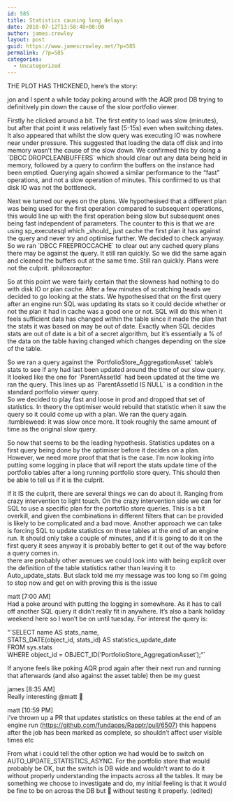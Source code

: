 ```yaml
---
id: 585
title: Statistics causing long delays
date: 2018-07-12T13:58:48+00:00
author: james.crowley
layout: post
guid: https://www.jamescrowley.net/?p=585
permalink: /?p=585
categories:
  - Uncategorized
---
```

THE PLOT HAS THICKENED, here&#8217;s the story:

jon and I spent a while today poking around with the AQR prod DB trying to definitively pin down the cause of the slow portfolio viewer.

Firstly he clicked around a bit. The first entity to load was slow (minutes), but after that point it was relatively fast (5-15s) even when switching dates. It also appeared that whilst the slow query was executing IO was nowhere near under pressure. This suggested that loading the data off disk and into memory wasn&#8217;t the cause of the slow down. We confirmed this by doing a \`DBCC DROPCLEANBUFFERS\` which should clear out any data being held in memory, followed by a query to confirm the buffers on the instance had been emptied. Querying again showed a similar performance to the &#8220;fast&#8221; operations, and not a slow operation of minutes. This confirmed to us that disk IO was not the bottleneck.

Next we turned our eyes on the plans. We hypothesised that a different plan was being used for the first operation compared to subsequent operations, this would line up with the first operation being slow but subsequent ones being fast independent of parameters. The counter to this is that we are using sp\_executesql which \_should_ just cache the first plan it has against the query and never try and optimise further. We decided to check anyway. So we ran \`DBCC FREEPROCCACHE\` to clear out any cached query plans there may be against the query. It still ran quickly. So we did the same again and cleaned the buffers out at the same time. Still ran quickly. Plans were not the culprit. :philosoraptor:

So at this point we were fairly certain that the slowness had nothing to do with disk IO or plan cache. After a few minutes of scratching heads we decided to go looking at the stats. We hypothesised that on the first query after an engine run SQL was updating its stats so it could decide whether or not the plan it had in cache was a good one or not. SQL will do this when it feels sufficient data has changed within the table since it made the plan that the stats it was based on may be out of date. Exactly when SQL decides stats are out of date is a bit of a secret algorithm, but it&#8217;s essentially a % of the data on the table having changed which changes depending on the size of the table.

So we ran a query against the \`PortfolioStore_AggregationAsset\` table&#8217;s stats to see if any had last been updated around the time of our slow query. It looked like the one for \`ParentAssetId\` had been updated at the time we ran the query. This lines up as \`ParentAssetId IS NULL\` is a condition in the standard portfolio viewer query.  
So we decided to play fast and loose in prod and dropped that set of statistics. In theory the optimiser would rebuild that statistic when it saw the query so it could come up with a plan. We ran the query again. :tumbleweed: it was slow once more. It took roughly the same amount of time as the original slow query.

So now that seems to be the leading hypothesis. Statistics updates on a first query being done by the optimiser before it decides on a plan. However, we need more proof that that is the case. I&#8217;m now looking into putting some logging in place that will report the stats update time of the portfolio tables after a long running portfolio store query. This should then be able to tell us if it is the culprit.

If it IS the culprit, there are several things we can do about it. Ranging from crazy intervention to light touch. On the crazy intervention side we can for SQL to use a specific plan for the portoflio store queries. This is a bit overkill, and given the combinations in different filters that can be provided is likely to be complicated and a bad move. Another approach we can take is forcing SQL to update statistics on these tables at the end of an engine run. It should only take a couple of minutes, and if it is going to do it on the first query it sees anyway it is probably better to get it out of the way before a query comes in.  
there are probably other avenues we could look into with being explicit over the definition of the table statistics rather than leaving it to Auto\_update\_stats. But slack told me my message was too long so i&#8217;m going to stop now and get on with proving this is the issue

matt [7:00 AM]  
Had a poke around with putting the logging in somewhere. As it has to call off another SQL query it didn&#8217;t really fit in anywhere. It&#8217;s also a bank holiday weekend here so I won&#8217;t be on until tuesday. For interest the query is:

&#8220;\`SELECT name AS stats_name,  
STATS\_DATE(object\_id, stats\_id) AS statistics\_update_date  
FROM sys.stats  
WHERE object\_id = OBJECT\_ID(&#8216;PortfolioStore_AggregationAsset&#8217;);&#8220;\`

If anyone feels like poking AQR prod again after their next run and running that afterwards (and also against the asset table) then be my guest

james [8:35 AM]  
Really interesting @matt 🙂

matt [10:59 PM]  
i&#8217;ve thrown up a PR that updates statistics on these tables at the end of an engine run (https://github.com/fundapps/Rapptr/pull/6507) this happens after the job has been marked as complete, so shouldn&#8217;t affect user visible times etc

From what i could tell the other option we had would be to switch on AUTO\_UPDATE\_STATISTICS_ASYNC. For the portfolio store that would probably be OK, but the switch is DB wide and wouldn&#8217;t want to do it without properly understanding the impacts across all the tables. It may be something we choose to investigate and do, my initial feeling is that it would be fine to be on across the DB but :shrug: without testing it properly. (edited)